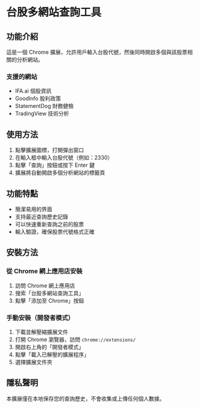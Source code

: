 # 台股多網站查詢工具

## 功能介紹

這是一個 Chrome 擴展，允許用戶輸入台股代號，然後同時開啟多個與該股票相關的分析網站。

### 支援的網站

- IFA.ai 個股資訊
- GoodInfo 股利政策
- StatementDog 財務健檢
- TradingView 技術分析

## 使用方法

1. 點擊擴展圖標，打開彈出窗口
2. 在輸入框中輸入台股代號（例如：2330）
3. 點擊「查詢」按鈕或按下 Enter 鍵
4. 擴展將自動開啟多個分析網站的標籤頁

## 功能特點

- 簡潔易用的界面
- 支持最近查詢歷史記錄
- 可以快速重新查詢之前的股票
- 輸入驗證，確保股票代號格式正確

## 安裝方法

### 從 Chrome 網上應用店安裝

1. 訪問 Chrome 網上應用店
2. 搜索「台股多網站查詢工具」
3. 點擊「添加至 Chrome」按鈕

### 手動安裝（開發者模式）

1. 下載並解壓縮擴展文件
2. 打開 Chrome 瀏覽器，訪問 `chrome://extensions/`
3. 開啟右上角的「開發者模式」
4. 點擊「載入已解壓的擴展程序」
5. 選擇擴展文件夾

## 隱私聲明

本擴展僅在本地保存您的查詢歷史，不會收集或上傳任何個人數據。
